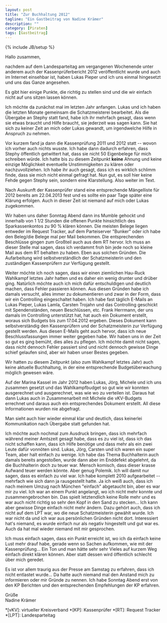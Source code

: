 ```yaml
---
layout: post
title: "Zur Buchhaltung 2012"
tagline: "Ein Gastbeitrag von Nadine Krämer"
description: ""
category: [Piraten]
tags: [Gastbeitrag]
---
```

{% include JB/setup %}

Hallo zusammen,

nachdem auf dem Landesparteitag am vergangenen Wochenende unter anderem auch der Kassenprüferbericht 2012 veröffentlicht wurde und auch im Internet einsehbar ist, haben Lukas Pieper und ich uns einmal hingesetzt und uns das Ganze angesehen.

Es gibt hier einige Punkte, die richtig zu stellen sind und die wir einfach nicht auf uns sitzen lassen können.

Ich möchte da zunächst mal im letzten Jahr anfangen. Lukas und ich haben die letzten Monate gemeinsam die Schatzmeisterei bearbeitet. Als die Übergabe an Stephy statt fand, habe ich ihr mehrfach gesagt, dass wenn sie etwas braucht und Hilfe braucht, sie jederzeit was sagen kann. Sie hat sich zu keiner Zeit an mich oder Lukas gewandt, um irgendwelche Hilfe in Anspruch zu nehmen. 

Vor kurzem fand ja dann die Kassenprüfung 2011 und 2012 statt -- wovon ich vorher auch nichts wusste. Ich habe dann dadurch erfahren, dass Stephy öffentlich getwittert hat, dass sie nicht 50 Eigenbelege für mich schreiben würde. Ich hatte bis zu diesem Zeitpunkt **keine** Ahnung und keine einzige Möglichkeit eventuelle Unstimmigkeiten zu klären oder nachzuvollziehen. Ich habe ihr auch gesagt, dass ich es wirklich schlimm finde, dass sie mich nicht einmal gefragt hat. Nun gut, es soll hier keine Fehde gegen Stephy sein, sondern eine Klarstellung. Also weiter im Text.

Nach Auskunft der Kassenprüfer stand eine entsprechende Mängelliste für 2012 bereits am 22.04.2013 fest und es sollte ein paar Tage später eine Klärung erfolgen. Auch in dieser Zeit ist niemand auf mich oder Lukas zugekommen.

Wir haben uns daher Sonntag Abend dann ins Mumble gehockt und innerhalb von 1 1/2 Stunden die offenen Punkte hinsichtlich des Sparkassenkontos zu 90 % klären können. Die meisten Belege liegen entweder im Request Tracker, auf dem Parteiserver "Bunker" oder ich habe den Beleg/die Belege mal per Mail bekommen. Die entsprechenden Beschlüsse gingen zum Großteil auch aus dem RT hervor. Ich muss an dieser Stelle mal sagen, dass ich verdammt froh bin jede noch so kleine Mail aus dem RT behalten zu haben. Eben aus solchen Gründen. Die Aufarbeitung wird selbstverständlich der Schatzmeisterin und den zuständigen Kassenprüfern zur Verfügung gestellt.

Weiter möchte ich noch sagen, dass wir einen ziemlichen Hau-Ruck Wahlkampf letztes Jahr hatten und es daher ein wenig drunter und drüber ging. Natürlich möchte auch ich mich dafür entschuldigen und deutlich machen, dass Fehler passieren können. Aus diesen Gründen habe ich damals versucht, alles immer zu dokumentieren und zwar in der Form, dass wir ein Controlling eingeschaltet haben. Ich habe fast täglich E-Mails an Lukas Pieper, Lukas Lamla, Carsten Trojahn und das Controlling geschickt mit Spendenständen, neuen Beschlüssen, etc. Frank Herrmann, der uns damals im Controlling unterstützt hat, hat auch ein Dokument erstellt, woraus sich Budgets bis zum 17.04.2012 ergeben. Dieses Dokument kann selbstverständig den Kassenprüfern und der Schatzmeisterin zur Verfügung gestellt werden. Aus diesen E-Mails geht auch hervor, dass ich neue Beschlussfassungen immer weiter gegeben habe. Wir haben uns in der Zeit so gut es ging bemüht, dies alles zu pflegen. Ich möchte damit nicht sagen, dass nicht dennoch Fehler passiert sind und nicht dennoch gewisse Dinge schief gelaufen sind, aber wir haben unser Bestes gegeben.

Wir hatten zu diesem Zeitpunkt (also zum Wahlkampf letztes Jahr) auch keine aktuelle Buchhaltung, in der eine entsprechende Budgetüberwachung möglich gewesen wäre.

Auf der Marina Kassel im Jahr 2012 haben Lukas, Jörg, Michele und ich uns zusammen gesetzt und das Wahlkampfbudget so gut wie wir konnten ausgerechnet und ausgerechnet, was wie wo zu verteilen ist. Daraus hat dann Lukas auch in Zusammenarbeit mit Michele die vKV-Budgets errechnet und daraus auch ein entsprechendes Dokument erstellt. All diese Informationen wurden nie abgefragt. 

Man sieht auch hier wieder einmal klar und deutlich, dass keinerlei Kommunikation nach Übergabe statt gefunden hat.

Ich möchte auch nochmal zum Ausdruck bringen, dass ich mehrfach während meiner Amtszeit gesagt habe, dass es zu viel ist, dass ich das nicht schaffen kann, dass ich Hilfe benötige und dass mehr als ein zwei Leute dafür vonnöten sind. Lukas, Jörg, Carsten und ich waren ein super Team, aber halt einfach zu wenige. Ich habe das Thema Buchhalterin auch damals bereits angestoßen, wurde dann aber im Enddefekt abgelehnt, da die Buchhalterin doch zu teuer war. Mensch komisch, dass dieser krasse Aufwand teuer werden könnte. Aber genug Polemik. Ich will damit nur sagen, dass es einfach zu viel war. Ich habe komplett 2010 aufgearbeitet -- mehrfach wie sich dann ja rausgestellt hatte. Ja ich weiß auch, dass ich nach meinem Umzug nach München "einfach" abgetaucht bin, aber es war mir zu viel. Ich war an einem Punkt angelangt, wo ich nicht mehr konnte und zusammengebrochen bin. Das spielt letztendlich keine Rolle mehr und es war auch nicht richtig so sehr den Kopf in den Sand zu stecken... Ich kann aber gewisse Dinge einfach nicht mehr ändern. Dazu gehört auch, dass ich nicht auf dem LPT war, wo die neue Schatzmeisterin gewählt wurde. Ich war nicht da und ich war aus persönlichen Gründen nicht dort. Interessiert hat's niemand, es wurde einfach nur als negativ hingestellt und gut war es. Auch da hat mal wieder niemand mit mir gesprochen.

Ich muss einfach sagen, dass ein Punkt erreicht ist, wo ich da einfach keine Lust mehr drauf habe, gerade wenn so Sachen aufkommen, wie mit der Kassenprüfung... Ein Ton und man hätte sehr sehr Vieles auf kurzem Weg einfach direkt klären können. Aber statt dessen wird öffentlich schlecht über mich geredet. 

Es ist vor allem traurig aus der Presse am Samstag zu erfahren, dass ich nicht entlastet wurde... Da hatte auch niemand mal den Anstand mich zu informieren oder mir Gründe zu nennen. Ich habe Sonntag Abend erst von den KP Berichten und den entsprechenden Empfehlungen der KP erfahren. 

Grüße<br>
Nadine Krämer

*[vKV]: virtueller Kreisverband
*[KP]: Kassenprüfer
*[RT]: Request Tracker
*[LPT]: Landesparteitag
